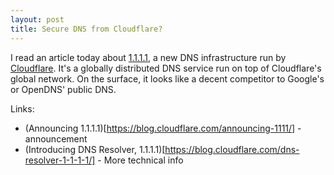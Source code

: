 ```yaml
---
layout: post
title: Secure DNS from Cloudflare?
---
```


I read an article today about [1.1.1.1](https://1.1.1.1), a new DNS infrastructure run by [Cloudflare](https://www.cloudflare.com). It's a globally distributed DNS service run on top of Cloudflare's global network. On the surface, it looks like a decent competitor to Google's or OpenDNS' public DNS. 

Links:

* (Announcing 1.1.1.1)[https://blog.cloudflare.com/announcing-1111/] - announcement
* (Introducing DNS Resolver, 1.1.1.1)[https://blog.cloudflare.com/dns-resolver-1-1-1-1/] - More technical info
